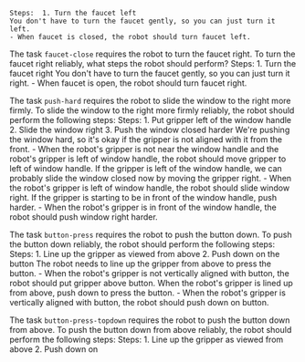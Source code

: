 
    Steps:  1. Turn the faucet left
    You don't have to turn the faucet gently, so you can just turn it left.
    - When faucet is closed, the robot should turn faucet left.

The task `faucet-close` requires the robot to turn the faucet right.
To turn the faucet right reliably, what steps the robot should perform?
    Steps:  1. Turn the faucet right
    You don't have to turn the faucet gently, so you can just turn it right.
    - When faucet is open, the robot should turn faucet right.

The task `push-hard` requires the robot to slide the window to the right more firmly.
To slide the window to the right more firmly reliably, the robot should perform the following steps:
    Steps:  1. Put gripper left of the window handle  2. Slide the window right  3. Push the window closed harder
    We're pushing the window hard, so it's okay if the gripper is not aligned with it from the front.
    - When the robot's gripper is not near the window handle and the robot's gripper is left of window handle, the robot should move gripper to left of window handle.
    If the gripper is left of the window handle, we can probably slide the window closed now by moving the gripper right.
    - When the robot's gripper is left of window handle, the robot should slide window right.
    If the gripper is starting to be in front of the window handle, push harder.
    - When the robot's gripper is in front of the window handle, the robot should push window right harder.

The task `button-press` requires the robot to push the button down.
To push the button down reliably, the robot should perform the following steps:
    Steps:  1. Line up the gripper as viewed from above  2. Push down on the button
    The robot needs to line up the gripper from above to press the button.
    - When the robot's gripper is not vertically aligned with button, the robot should put gripper above button.
    When the robot's gripper is lined up from above, push down to press the button.
    - When the robot's gripper is vertically aligned with button, the robot should push down on button.

The task `button-press-topdown` requires the robot to push the button down from above.
To push the button down from above reliably, the robot should perform the following steps:
    Steps:  1. Line up the gripper as viewed from above  2. Push down on